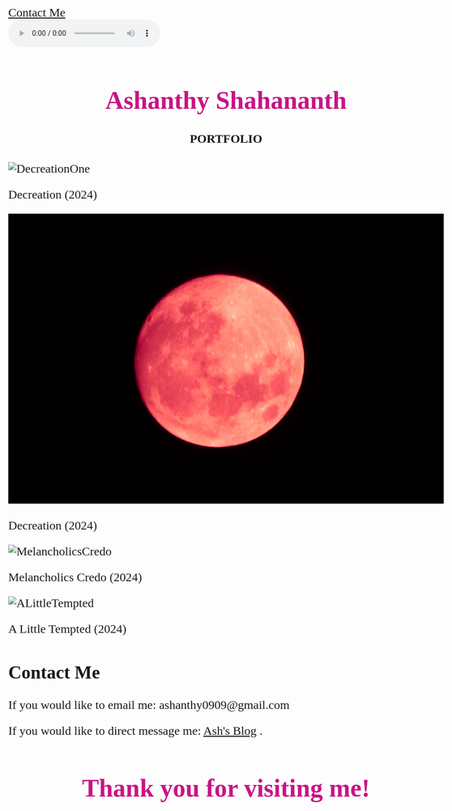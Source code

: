 <html>
  <head>
  <div>
    <a href="#contact-me">Contact Me</a>
</div>
    
<link href='https://fonts.googleapis.com/css?family=Ballet' rel='stylesheet'>
<style>
body {
    font-family: 'Ballet';font-size: 24px;
}
</style>
  <style>
      html {
          cursor: url('cursor.cur'), auto;
      }
  </style> 
  
  
<body>

  <audio autoplay controls>
  <source src="Luna.mp3" type="audio/mpeg">
  Your browser does not support the audio element.
</audio>

<h1 style="font-family:Ballet; text-align: center; color:MediumVioletRed; font-size:50px; "><b>Ashanthy Shahananth</b></h1>
<h4 style="font-family:Times New Roman; text-align: center;">PORTFOLIO</h4>

  <img src="https://github.com/iamapsyop/iamapsyop.github.io/blob/main/_MG_1123.jpg?raw=true" alt="DecreationOne" />
  <p style="font-family:Times New Roman;">Decreation (2024)</p>
<img src="https://github.com/iamapsyop/iamapsyop.github.io/blob/main/_MG_0936-3.jpg?raw=true" alt="DecreationTwo" />
<p style="font-family:Times New Roman;">Decreation (2024)</p>
<img src="https://github.com/iamapsyop/iamapsyop.github.io/blob/main/IMG_9513.JPG?raw=true" alt="MelancholicsCredo" />
<p style="font-family:Times New Roman;" >Melancholics Credo (2024)</p>
 <img src="https://github.com/iamapsyop/iamapsyop.github.io/blob/main/_MG_9848.jpg?raw=true?" alt="ALittleTempted" />
 <p style="font-family:Times New Roman;">A Little Tempted (2024)</p>


<h2 style="font-family:Times New Roman;" id="contact-me;">Contact Me</h2>
<p style="font-family:Times New Roman;">If you would like to email me: ashanthy0909@gmail.com</p>
<p style="font-family:Times New Roman;">If you would like to direct message me: <a href="https://www.instagram.com/ashanthy999/" target="_blank">Ash's Blog</a> .</p>



<h1 style="font-family:Ballet; text-align: center; color:MediumVioletRed; font-size:50px; "><b>Thank you for visiting me!</b></h1>

</body>



